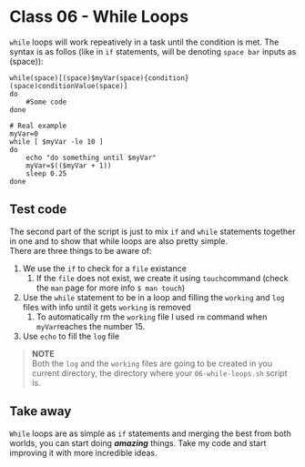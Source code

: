 # Class 06 - While Loops  
`while` loops will work repeatively in a task until the condition is met. The syntax is as follos (like in `if` statements, will be denoting `space bar` inputs as (space)):
```shell
while(space)[(space)$myVar(space){condition}(space)conditionValue(space)]
do
    #Some code
done

# Real example
myVar=0
while [ $myVar -le 10 ]
do
    echo "do something until $myVar"
    myVar=$(($myVar + 1))
    sleep 0.25
done
```  

## Test code  
The second part of the script is just to mix `if` and `while` statements together in one and to show that while loops are also pretty simple.  
There are three things to be aware of:
1. We use the `if` to check for a `file` existance  
	1. If the `file` does not exist, we create it using `touch`command (check the `man`  page for more info `$ man touch`)
2. Use the `while` statement to be in a loop and filling the `working` and  `log` files with info until it gets `working` is removed
	1.  To automatically rm the `working` file I used `rm` command when `myVar`reaches the number 15.
4. Use `echo` to fill the `log` file  
>**NOTE**   
>Both the `log` and the `working` files are going to be created in you current directory, the directory where your `06-while-loops.sh` script is. 
## Take away  
`While` loops are as simple as `if` statements and merging the best from both worlds, you can start doing ***amazing*** things. Take my code and start improving it with more incredible ideas.